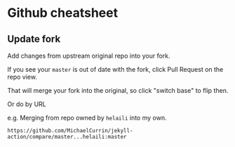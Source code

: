 # Github cheatsheet

## Update fork

Add changes from upstream original repo into your fork.

If you see your `master` is out of date with the fork, click Pull Request on the repo view.

That will merge your fork into the original, so click "switch base" to flip then.

Or do by URL

e.g. Merging from repo owned by `helaili` into my own.

```
https://github.com/MichaelCurrin/jekyll-action/compare/master...helaili:master
```
